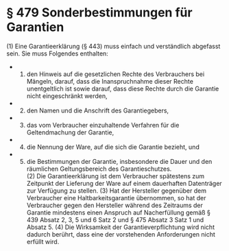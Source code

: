 # § 479 Sonderbestimmungen für Garantien
(1) Eine Garantieerklärung (§ 443) muss einfach und verständlich abgefasst sein. Sie muss Folgendes enthalten:
* 1. den Hinweis auf die gesetzlichen Rechte des Verbrauchers bei Mängeln, darauf, dass die Inanspruchnahme dieser Rechte unentgeltlich ist sowie darauf, dass diese Rechte durch die Garantie nicht eingeschränkt werden,
* 2. den Namen und die Anschrift des Garantiegebers,
* 3. das vom Verbraucher einzuhaltende Verfahren für die Geltendmachung der Garantie,
* 4. die Nennung der Ware, auf die sich die Garantie bezieht, und
* 5. die Bestimmungen der Garantie, insbesondere die Dauer und den räumlichen Geltungsbereich des Garantieschutzes.  
(2) Die Garantieerklärung ist dem Verbraucher spätestens zum Zeitpunkt der Lieferung der Ware auf einem dauerhaften Datenträger zur Verfügung zu stellen.
(3) Hat der Hersteller gegenüber dem Verbraucher eine Haltbarkeitsgarantie übernommen, so hat der Verbraucher gegen den Hersteller während des Zeitraums der Garantie mindestens einen Anspruch auf Nacherfüllung gemäß § 439 Absatz 2, 3, 5 und 6 Satz 2 und § 475 Absatz 3 Satz 1 und Absatz 5.
(4) Die Wirksamkeit der Garantieverpflichtung wird nicht dadurch berührt, dass eine der vorstehenden Anforderungen nicht erfüllt wird.
